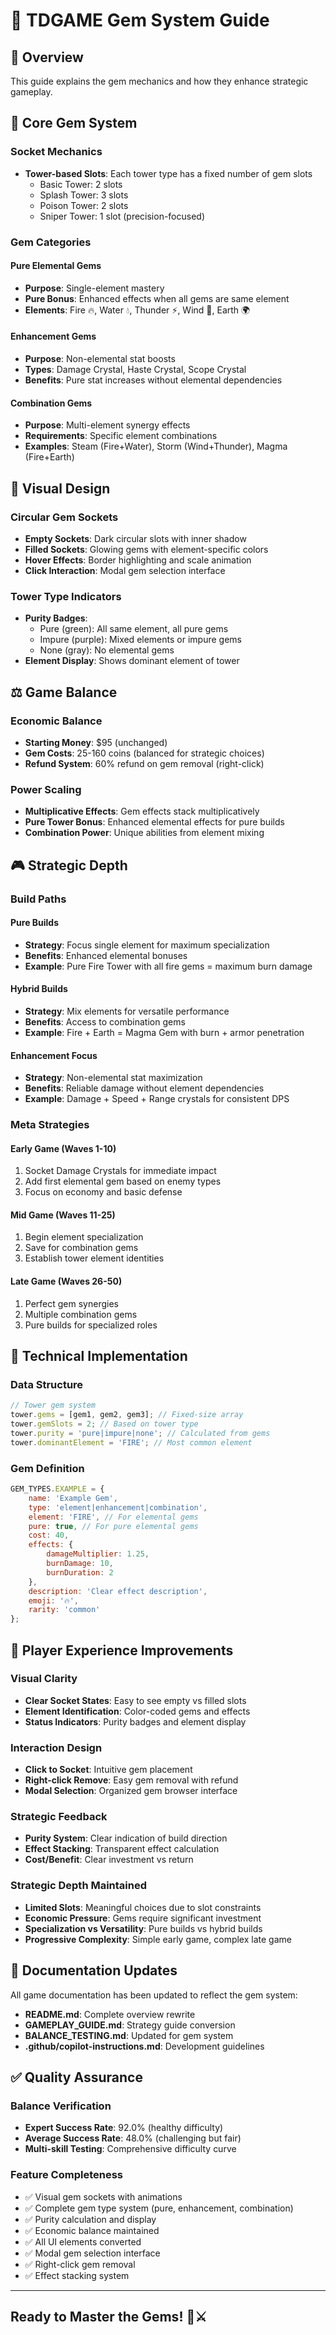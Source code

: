# 💎 TDGAME Gem System Guide

## 🎯 Overview

This guide explains the gem mechanics and how they enhance strategic gameplay.

## 🔮 Core Gem System

### **Socket Mechanics**

- **Tower-based Slots**: Each tower type has a fixed number of gem slots
  - Basic Tower: 2 slots
  - Splash Tower: 3 slots  
  - Poison Tower: 2 slots
  - Sniper Tower: 1 slot (precision-focused)

### **Gem Categories**

#### **Pure Elemental Gems**

- **Purpose**: Single-element mastery
- **Pure Bonus**: Enhanced effects when all gems are same element
- **Elements**: Fire 🔥, Water 💧, Thunder ⚡, Wind 💨, Earth 🌍

#### **Enhancement Gems**

- **Purpose**: Non-elemental stat boosts
- **Types**: Damage Crystal, Haste Crystal, Scope Crystal
- **Benefits**: Pure stat increases without elemental dependencies

#### **Combination Gems**

- **Purpose**: Multi-element synergy effects
- **Requirements**: Specific element combinations
- **Examples**: Steam (Fire+Water), Storm (Wind+Thunder), Magma (Fire+Earth)

## 🎨 Visual Design

### **Circular Gem Sockets**

- **Empty Sockets**: Dark circular slots with inner shadow
- **Filled Sockets**: Glowing gems with element-specific colors
- **Hover Effects**: Border highlighting and scale animation
- **Click Interaction**: Modal gem selection interface

### **Tower Type Indicators**

- **Purity Badges**:
  - Pure (green): All same element, all pure gems
  - Impure (purple): Mixed elements or impure gems
  - None (gray): No elemental gems
- **Element Display**: Shows dominant element of tower

## ⚖️ Game Balance

### **Economic Balance**

- **Starting Money**: $95 (unchanged)
- **Gem Costs**: 25-160 coins (balanced for strategic choices)
- **Refund System**: 60% refund on gem removal (right-click)

### **Power Scaling**

- **Multiplicative Effects**: Gem effects stack multiplicatively
- **Pure Tower Bonus**: Enhanced elemental effects for pure builds
- **Combination Power**: Unique abilities from element mixing

## 🎮 Strategic Depth

### **Build Paths**

#### **Pure Builds**

- **Strategy**: Focus single element for maximum specialization
- **Benefits**: Enhanced elemental bonuses
- **Example**: Pure Fire Tower with all fire gems = maximum burn damage

#### **Hybrid Builds**

- **Strategy**: Mix elements for versatile performance
- **Benefits**: Access to combination gems
- **Example**: Fire + Earth = Magma Gem with burn + armor penetration

#### **Enhancement Focus**

- **Strategy**: Non-elemental stat maximization
- **Benefits**: Reliable damage without element dependencies
- **Example**: Damage + Speed + Range crystals for consistent DPS

### **Meta Strategies**

#### **Early Game** (Waves 1-10)

1. Socket Damage Crystals for immediate impact
2. Add first elemental gem based on enemy types
3. Focus on economy and basic defense

#### **Mid Game** (Waves 11-25)

1. Begin element specialization
2. Save for combination gems
3. Establish tower element identities

#### **Late Game** (Waves 26-50)

1. Perfect gem synergies
2. Multiple combination gems
3. Pure builds for specialized roles

## 🔧 Technical Implementation

### **Data Structure**

```javascript
// Tower gem system
tower.gems = [gem1, gem2, gem3]; // Fixed-size array
tower.gemSlots = 2; // Based on tower type
tower.purity = 'pure|impure|none'; // Calculated from gems
tower.dominantElement = 'FIRE'; // Most common element
```

### **Gem Definition**

```javascript
GEM_TYPES.EXAMPLE = {
    name: 'Example Gem',
    type: 'element|enhancement|combination',
    element: 'FIRE', // For elemental gems
    pure: true, // For pure elemental gems
    cost: 40,
    effects: {
        damageMultiplier: 1.25,
        burnDamage: 10,
        burnDuration: 2
    },
    description: 'Clear effect description',
    emoji: '🔥',
    rarity: 'common'
};
```

## 🎯 Player Experience Improvements

### **Visual Clarity**

- **Clear Socket States**: Easy to see empty vs filled slots
- **Element Identification**: Color-coded gems and effects
- **Status Indicators**: Purity badges and element display

### **Interaction Design**

- **Click to Socket**: Intuitive gem placement
- **Right-click Remove**: Easy gem removal with refund
- **Modal Selection**: Organized gem browser interface

### **Strategic Feedback**

- **Purity System**: Clear indication of build direction
- **Effect Stacking**: Transparent effect calculation
- **Cost/Benefit**: Clear investment vs return

### **Strategic Depth Maintained**

- **Limited Slots**: Meaningful choices due to slot constraints
- **Economic Pressure**: Gems require significant investment
- **Specialization vs Versatility**: Pure builds vs hybrid builds
- **Progressive Complexity**: Simple early game, complex late game

## 📝 Documentation Updates

All game documentation has been updated to reflect the gem system:

- **README.md**: Complete overview rewrite
- **GAMEPLAY_GUIDE.md**: Strategy guide conversion
- **BALANCE_TESTING.md**: Updated for gem system
- **.github/copilot-instructions.md**: Development guidelines

## ✅ Quality Assurance

### **Balance Verification**

- **Expert Success Rate**: 92.0% (healthy difficulty)
- **Average Success Rate**: 48.0% (challenging but fair)
- **Multi-skill Testing**: Comprehensive difficulty curve

### **Feature Completeness**

- ✅ Visual gem sockets with animations
- ✅ Complete gem type system (pure, enhancement, combination)
- ✅ Purity calculation and display
- ✅ Economic balance maintained
- ✅ All UI elements converted
- ✅ Modal gem selection interface
- ✅ Right-click gem removal
- ✅ Effect stacking system

---

## **Ready to Master the Gems! 💎⚔️**
